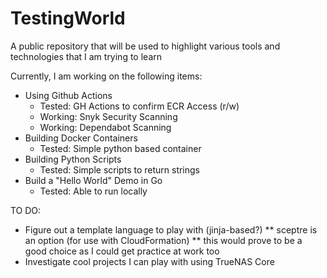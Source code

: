 # TestingWorld
A public repository that will be used to highlight various tools and technologies that I am trying to learn

Currently, I am working on the following items:
* Using Github Actions
    * Tested: GH Actions to confirm ECR Access (r/w)
    * Working: Snyk Security Scanning
    * Working: Dependabot Scanning
* Building Docker Containers
    * Tested: Simple python based container
* Building Python Scripts
    * Tested: Simple scripts to return strings
* Build a "Hello World" Demo in Go
    * Tested: Able to run locally

TO DO:
* Figure out a template language to play with (jinja-based?)
    ** sceptre is an option (for use with CloudFormation)
        ** this would prove to be a good choice as I could get practice at work too
* Investigate cool projects I can play with using TrueNAS Core
